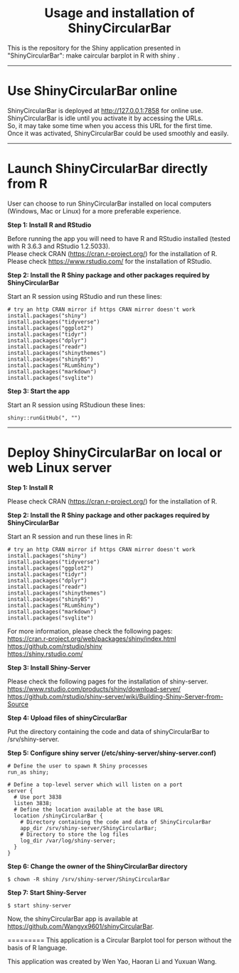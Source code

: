 <h1><center> Usage and installation of ShinyCircularBar </center></h1>

This is the repository for the Shiny application presented in "ShinyCircularBar": make caircular barplot in R with shiny .


*****
#	Use ShinyCircularBar online

ShinyCircularBar is deployed at  http://127.0.0.1:7858  for online use.  
ShinyCircularBar is idle until you activate it by accessing the URLs.  
So, it may take some time when you access this URL for the first time.   
Once it was activated, ShinyCircularBar could be used smoothly and easily.

*****

#	Launch ShinyCircularBar directly from R 

User can choose to run ShinyCircularBar installed on local computers (Windows, Mac or Linux) for a more preferable experience.

**Step 1: Install R and RStudio**

Before running the app you will need to have R and RStudio installed (tested with R 3.6.3 and RStudio 1.2.5033).  
Please check CRAN (https://cran.r-project.org/) for the installation of R.  
Please check https://www.rstudio.com/ for the installation of RStudio.  

**Step 2: Install the R Shiny package and other packages required by ShinyCircularBar**

Start an R session using  RStudio and run these lines:  
```
# try an http CRAN mirror if https CRAN mirror doesn't work
install.packages("shiny")
install.packages("tidyverse")
install.packages("ggplot2")
install.packages("tidyr")
install.packages("dplyr")
install.packages("readr")
install.packages("shinythemes")
install.packages("shinyBS")
install.packages("RLumShiny")
install.packages("markdown")
install.packages("svglite")
```

**Step 3: Start the app**  

Start an R session using RStudioun these lines:  
```
shiny::runGitHub(", "")  
``` 
*****

#	Deploy ShinyCircularBar on local or web Linux server

**Step 1: Install R**  

Please check CRAN (https://cran.r-project.org/) for the installation of R.

**Step 2: Install the R Shiny package and other packages required by ShinyCircularBar**  

Start an R session and run these lines in R:  
```
# try an http CRAN mirror if https CRAN mirror doesn't work  
install.packages("shiny")
install.packages("tidyverse")
install.packages("ggplot2")
install.packages("tidyr")
install.packages("dplyr")
install.packages("readr")
install.packages("shinythemes")
install.packages("shinyBS")
install.packages("RLumShiny")
install.packages("markdown")
install.packages("svglite")
```

For more information, please check the following pages:  
https://cran.r-project.org/web/packages/shiny/index.html  
https://github.com/rstudio/shiny  
https://shiny.rstudio.com/  

**Step 3: Install Shiny-Server**

Please check the following pages for the installation of shiny-server.  
https://www.rstudio.com/products/shiny/download-server/  
https://github.com/rstudio/shiny-server/wiki/Building-Shiny-Server-from-Source  

**Step 4: Upload files of shinyCircularBar**

Put the directory containing the code and data of shinyCircularBar to /srv/shiny-server.  

**Step 5: Configure shiny server (/etc/shiny-server/shiny-server.conf)**

```
# Define the user to spawn R Shiny processes
run_as shiny;

# Define a top-level server which will listen on a port
server {  
  # Use port 3838  
  listen 3838;  
  # Define the location available at the base URL  
  location /shinyCircularBar {  
    # Directory containing the code and data of ShinyCircularBar  
    app_dir /srv/shiny-server/ShinyCircularBar;  
    # Directory to store the log files  
    log_dir /var/log/shiny-server;  
  }  
}  
```

**Step 6: Change the owner of the ShinyCircularBar directory**

```
$ chown -R shiny /srv/shiny-server/ShinyCircularBar  
```

**Step 7: Start Shiny-Server**

```
$ start shiny-server  
```

Now, the shinyCircularBar app is available at https://github.com/Wangyx9601/shinyCircularBar.  


=========
This application is a Circular Barplot tool for person without the basis of R language.

This application was created by Wen Yao, Haoran Li and Yuxuan Wang.

